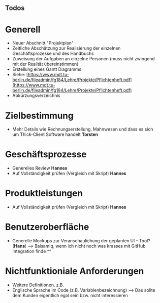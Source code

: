 ## Todos

# Generell
- Neuer Abschnitt "Projektplan"
 - Zeitliche Abschätzung zur Realisierung der einzelnen Geschäftsprozesse und des Handbuchs
 - Zuweisung der Aufgaben an einzelne Personen (muss nicht zwingend mit der Realität übereinstimmen)
 - Erstellung eines Gantt Diagramms
 - Siehe: [https://www.mdt.tu-berlin.de/fileadmin/fg184/Lehre/Projekte/Pflichtenheft.pdf](https://www.mdt.tu-berlin.de/fileadmin/fg184/Lehre/Projekte/Pflichtenheft.pdf)
- Abkürzungsverzeichnis 

# Zielbestimmung

- Mehr Details wie Rechnungserstellung, Mahnwesen und dass es sich um Thick-Client Software handelt **Torsten**

# Geschäftsprozesse 

- Generelles Review **Hannes**
- Auf Vollständigkeit prüfen (Vergleich mit Skript) **Hannes**

# Produktleistungen

- Auf Vollständigkeit prüfen (Vergleich mit Skript) **Hannes**

# Benutzeroberfläche

- Generelle Mockups zur Veranschaulichung der geplanten UI - Tool? (**Hans**) --> Balsamiq, wenn ich nicht noch was krasses mit GitHub Integration finde ^^

# Nichtfunktioniale Anforderungen 

- Weitere Definitionen. z.B.
 - Englische Sprache im Code (z.B. Variablenbezeichnung) --> Das sollte dem Kunden eigentlich egal sein bzw. nicht interessieren



 
